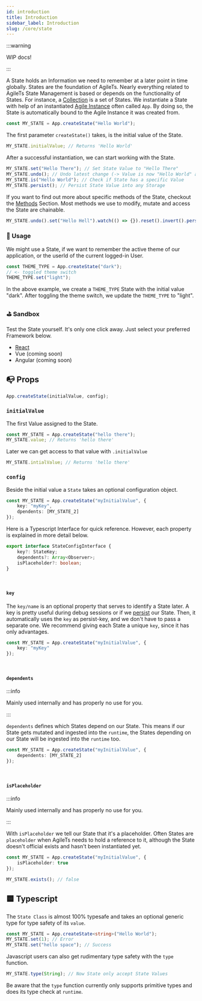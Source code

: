 ```yaml
---
id: introduction
title: Introduction
sidebar_label: Introduction
slug: /core/state
---
```


:::warning

WIP docs!

:::

A State holds an Information we need to remember at a later point in time globally.
States are the foundation of AgileTs. 
Nearly everything related to AgileTs State Management is based or depends on the functionality of States.
For instance, a [Collection](../collection/Introduction.md) is a set of States.
We instantiate a State with help of an instantiated [Agile Instance](../agile-instance/Introduction.md) often called `App`.
By doing so, the State is automatically bound to the Agile Instance it was created from.
```ts
const MY_STATE = App.createState("Hello World");
```
The first parameter `createState()` takes, is the initial value of the State.
```ts
MY_STATE.initialValue; // Returns 'Hello World'
```
After a successful instantiation,
we can start working with the State.
```ts
MY_STATE.set("Hello There"); // Set State Value to "Hello There"
MY_STATE.undo(); // Undo latest change (-> Value is now "Hello World" again)
MY_STATE.is("Hello World"); // Check if State has a specific Value
MY_STATE.persist(); // Persist State Value into any Storage
```
If you want to find out more about specific methods of the State, checkout the [Methods](./Methods.md) Section.
Most methods we use to modify, mutate and access the State are chainable.
```ts
MY_STATE.undo().set("Hello Hell").watch(() => {}).reset().invert().persist().type(String);
```

### 🔨 Usage
We might use a State, if we want to remember the active theme of our application,
or the userId of the  current logged-in User.
```ts
const THEME_TYPE = App.createState("dark");
// <- toggled theme switch
THEME_TYPE.set("light");
```
In the above example, we create a `THEME_TYPE` State with the initial value "dark".
After toggling the theme switch, we update the `THEME_TYPE` to "light".

### ⛳️ Sandbox
Test the State yourself. It's only one click away. Just select your preferred Framework below.
- [React](https://codesandbox.io/s/agilets-first-state-f12cz)
- Vue (coming soon)
- Angular (coming soon)

## 📭 Props

```ts
App.createState(initialValue, config);
```

### `initialValue`

The first Value assigned to the State.
```ts {1}
const MY_STATE = App.createState("hello there");
MY_STATE.value; // Returns 'hello there'
```
Later we can get access to that value with `.initialValue`
```ts
MY_STATE.intialValue; // Returns 'hello there'
```

### `config`

Beside the initial value a `State` takes an optional configuration object.
```ts
const MY_STATE = App.createState("myInitialValue", {
    key: "myKey",
    dpendents: [MY_STATE_2]
});
```
Here is a Typescript Interface for quick reference. However,
each property is explained in more detail below.
```ts
export interface StateConfigInterface {
    key?: StateKey;
    dependents?: Array<Observer>;
    isPlaceholder?: boolean;
}
```

<br/>

#### `key`
The `key/name` is an optional property that serves to identify a State later.
A key is pretty useful during debug sessions or if we [persist](./Methods.md#persist) our State.
Then, it automatically uses the `key` as persist-key, and we don't have to pass a separate one.
We recommend giving each State a unique `key`, since it has only advantages.
```ts
const MY_STATE = App.createState("myInitialValue", {
    key: "myKey"
});
```

<br/>

#### `dependents`

:::info

Mainly used internally and has properly no use for you.

:::

`dependents` defines which States depend on our State.
This means if our State gets mutated and ingested into the `runtime`,
the States depending on our State will be ingested into the `runtime` too.
```ts
const MY_STATE = App.createState("myInitialValue", {
    dependents: [MY_STATE_2]
});
```

<br/>

#### `isPlaceholder`

:::info

Mainly used internally and has properly no use for you.

:::

With `isPlaceholder` we tell our State that it's a placeholder.
Often States are `placeholder` when AgileTs needs to hold a reference to it, 
although the State doesn't official exists and hasn't been instantiated yet.
```ts
const MY_STATE = App.createState("myInitialValue", {
    isPlaceholder: true
});

MY_STATE.exists(); // false
```

## 🟦 Typescript

The `State Class` is almost 100% typesafe and takes an optional generic type for type safety of its `value`.
```ts {1}
const MY_STATE = App.createState<string>("Hello World");
MY_STATE.set(1); // Error
MY_STATE.set("hello space"); // Success
```
Javascript users can also get rudimentary type safety with the `type` function.
```ts
MY_STATE.type(String); // Now State only accept State Values
```
Be aware that the `type` function currently only supports primitive types and does its type check at `runtime`.
